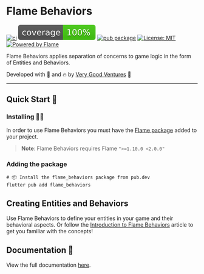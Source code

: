 # Flame Behaviors

[![ci][ci_badge]][ci_link]
[![coverage][coverage_badge]][ci_link]
[![pub package][pub_badge]][pub_link]
[![License: MIT][license_badge]][license_link]
[![Powered by Flame][flame_badge_link]]([flame_link])

Flame Behaviors applies separation of concerns to game logic in the form of Entities and Behaviors.

Developed with 💙 and 🔥 by [Very Good Ventures][very_good_ventures_link] 🦄

---

## Quick Start 🚀

### Installing 🧑‍💻

In order to use Flame Behaviors you must have the [Flame package][flame_package_link] added to your 
project.

> **Note**: Flame Behaviors requires Flame `">=1.10.0 <2.0.0"`

### Adding the package

```shell
# 📦 Install the flame_behaviors package from pub.dev
flutter pub add flame_behaviors
```

## Creating Entities and Behaviors

Use Flame Behaviors to define your entities in your game and their behavioral aspects. Or follow 
the [Introduction to Flame Behaviors][flame_behaviors_article] article to get you familiar with 
the concepts!

## Documentation 📝

View the full documentation [here][flame_behaviors_documentation].

[ci_badge]: https://github.com/VeryGoodOpenSource/flame_behaviors/workflows/flame_behaviors/badge.svg
[ci_link]: https://github.com/VeryGoodOpenSource/flame_behaviors/actions
[coverage_badge]: https://raw.githubusercontent.com/VeryGoodOpenSource/flame_behaviors/main/coverage_badge.svg
[license_badge]: https://img.shields.io/badge/license-MIT-blue.svg
[license_link]: https://opensource.org/licenses/MIT
[pub_badge]: https://img.shields.io/pub/v/flame_behaviors.svg
[pub_link]: https://pub.dartlang.org/packages/flame_behaviors
[very_good_ventures_link]: https://verygood.ventures/?utm_source=github&utm_medium=banner&utm_campaign=CLI
[flame_badge_link]: https://img.shields.io/badge/Powered%20by-%F0%9F%94%A5-orange.svg
[flame_link]: https://flame-engine.org
[flame_package_link]: https://pub.dev/packages/flame
[flame_behaviors_article]: https://verygood.ventures/blog/build-games-with-flame-behaviors
[flame_behaviors_documentation]: https://github.com/VeryGoodOpenSource/flame_behaviors/tree/main/docs